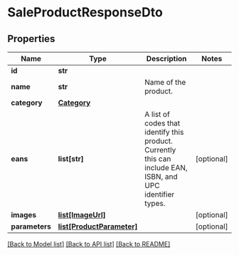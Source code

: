# SaleProductResponseDto

## Properties
Name | Type | Description | Notes
------------ | ------------- | ------------- | -------------
**id** | **str** |  | 
**name** | **str** | Name of the product. | 
**category** | [**Category**](Category.md) |  | 
**eans** | **list[str]** | A list of codes that identify this product. Currently this can include EAN, ISBN, and UPC identifier types. | [optional] 
**images** | [**list[ImageUrl]**](ImageUrl.md) |  | [optional] 
**parameters** | [**list[ProductParameter]**](ProductParameter.md) |  | [optional] 

[[Back to Model list]](../README.md#documentation-for-models) [[Back to API list]](../README.md#documentation-for-api-endpoints) [[Back to README]](../README.md)


